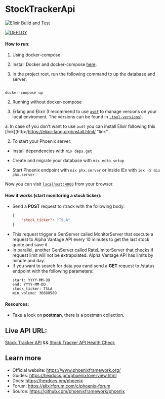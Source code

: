 # StockTrackerApi

[![Elixir Build and Test](https://github.com/dutraleonardo/stock_tracker_api/actions/workflows/test.yml/badge.svg)](https://github.com/dutraleonardo/stock_tracker_api/actions/workflows/test.yml)

[![DEPLOY](https://github.com/dutraleonardo/stock_tracker_api/actions/workflows/deploy.yml/badge.svg)](https://github.com/dutraleonardo/stock_tracker_api/actions/workflows/deploy.yml)

#### How to run:

1. Using docker-compose

1. Install Docker and docker-compose [here](http:/https://docs.docker.com/compose/install//  "here").

2. In the project root, run the following command to up the database and server:

```shell

docker-compose up

```

2. Running without docker-compose

1. Erlang and Elixir (I recommend to use [`asdf`](https://asdf-vm.com/#/) to manage versions on your local enviroment. The versions can be found in [`.tool-versions`](/.tool-versions)).

a. In case of you don't want to use `asdf` you can install Elixir following this [link](http:/https://elixir-lang.org/install.html/ "link" .

2. To start your Phoenix server:

* Install dependencies with `mix deps.get`

* Create and migrate your database with `mix ecto.setup`

* Start Phoenix endpoint with `mix phx.server` or inside IEx with `iex -S mix phx.server`

Now you can visit [`localhost:4000`](http://localhost:4000) from your browser.

#### How it works (start monitoring a stock ticker):
* Send a **POST** request to /track with the following body:
    ```json
    {
    	"stock_ticker": "TSLA"
    }
    ```
* This request trigger a GenServer called MonitorServer that execute a request to Alpha Vantage API every 10 minutes to get the last stock quote and save it.
* In parallel, another GenServer called RateLimiterServer that checks if request limit will not be extrapolated. Alpha Vantage API has limits by minute and day.
* If you want to search for data you cand send a **GET** request to /status endpoint with the following parameters:
    ```
    start: YYYY-MM-DD
    end: YYYY-MM-DD
    stock_ticker: TSLA
    min_volume: 30880589
    ```

#### Resources:
* Take a look on **postman**, there is a postman collection.

## Live API URL:
[Stock Tracker API](https://finiam-stock-tracker-api.herokuapp.com/)
&&
[Stock Tracker API Health Check](https://finiam-stock-tracker-api.herokuapp.com/api/health)

## Learn more

* Official website: https://www.phoenixframework.org/
* Guides: https://hexdocs.pm/phoenix/overview.html
* Docs: https://hexdocs.pm/phoenix
* Forum: https://elixirforum.com/c/phoenix-forum
* Source: https://github.com/phoenixframework/phoenix
